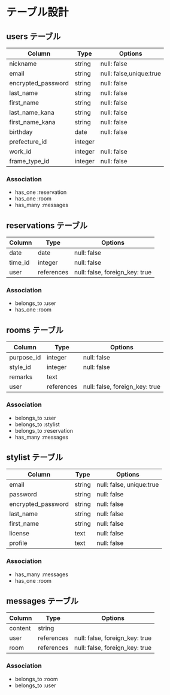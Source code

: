 # テーブル設計

## users テーブル

| Column               | Type    | Options                 |
| -------------------- | ------- | ----------------------- |
| nickname             | string  | null: false             |
| email                | string  | null: false,unique:true |
| encrypted_password   | string  | null: false             |
| last_name            | string  | null: false             |
| first_name           | string  | null: false             |
| last_name_kana       | string  | null: false             |
| first_name_kana      | string  | null: false             |
| birthday             | date    | null: false             |
| prefecture_id        | integer |                         |
| work_id              | integer | null: false             |
| frame_type_id        | integer | null: false             |


### Association

- has_one :reservation
- has_one :room
- has_many :messages


## reservations テーブル

| Column              | Type          | Options                        |
| ------------------- |  ------------ | ------------------------------ |
| date                | date          | null: false                    |
| time_id             | integer       | null: false                    |
| user                | references    | null: false, foreign_key: true |

### Association

- belongs_to :user
- has_one    :room

## rooms テーブル

| Column              | Type          | Options                        |
| ------------------- |  ------------ | ------------------------------ |
| purpose_id          | integer       | null: false                    |
| style_id            | integer       | null: false                    |
| remarks             | text          |                                |
| user                | references    | null: false, foreign_key: true |

### Association

- belongs_to :user
- belongs_to :stylist
- belongs_to :reservation
- has_many :messages

## stylist テーブル

| Column               | Type          | Options                        |
| -------------------  |  ------------ | ------------------------------ |
| email                | string        | null: false, unique:true       |
| password             | string        | null: false                    |
| encrypted_password   | string        | null: false                    |
| last_name            | string        | null: false                    |
| first_name           | string        | null: false                    |
| license              | text          | null: false                    |
| profile              | text          | null: false                    |

### Association

- has_many :messages
- has_one :room

## messages テーブル

| Column  | Type       | Options                        |
| ------- | ---------- | ------------------------------ |
| content | string     |                                |
| user    | references | null: false, foreign_key: true |
| room    | references | null: false, foreign_key: true |

### Association

- belongs_to :room
- belongs_to :user
